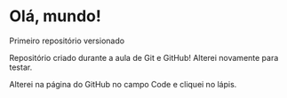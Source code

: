 # Olá, mundo!
 Primeiro repositório versionado

Repositório criado durante a aula de Git e GitHub! Alterei novamente para testar.

Alterei na página do GitHub no campo Code e cliquei no lápis.
